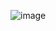 ![image](https://user-images.githubusercontent.com/53304275/214202152-a64411bd-b070-4032-8e2e-e144746f74c1.png)

